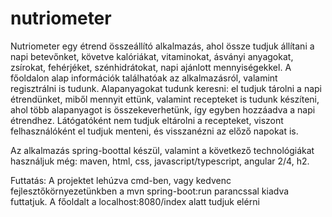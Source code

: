 # nutriometer

Nutriometer egy étrend összeállító alkalmazás, ahol össze tudjuk állítani a napi betevőnket, követve kalóriákat, vitaminokat, ásványi anyagokat, zsírokat, fehérjéket, szénhidrátokat, napi ajánlott mennyiségekkel. A főoldalon alap információk találhatóak az alkalmazásról, valamint regisztrálni is tudunk. Alapanyagokat tudunk keresni: el tudjuk tárolni a napi étrendünket, miből mennyit ettünk, valamint recepteket is tudunk készíteni, ahol több alapanyagot is összekeverhetünk, így egyben hozzáadva a napi étrendhez. Látógatóként nem tudjuk eltárolni a recepteket, viszont felhasználóként el tudjuk menteni, és visszanézni az előző napokat is.

Az alkalmazás spring-boottal készül, valamint a következő technológiákat használjuk még: maven, html, css, javascript/typescript, angular 2/4, h2.

Futtatás:
A projektet lehúzva cmd-ben, vagy kedvenc fejlesztőkörnyezetünkben a mvn spring-boot:run parancssal kiadva futtatjuk. A főoldalt a localhost:8080/index alatt tudjuk elérni
